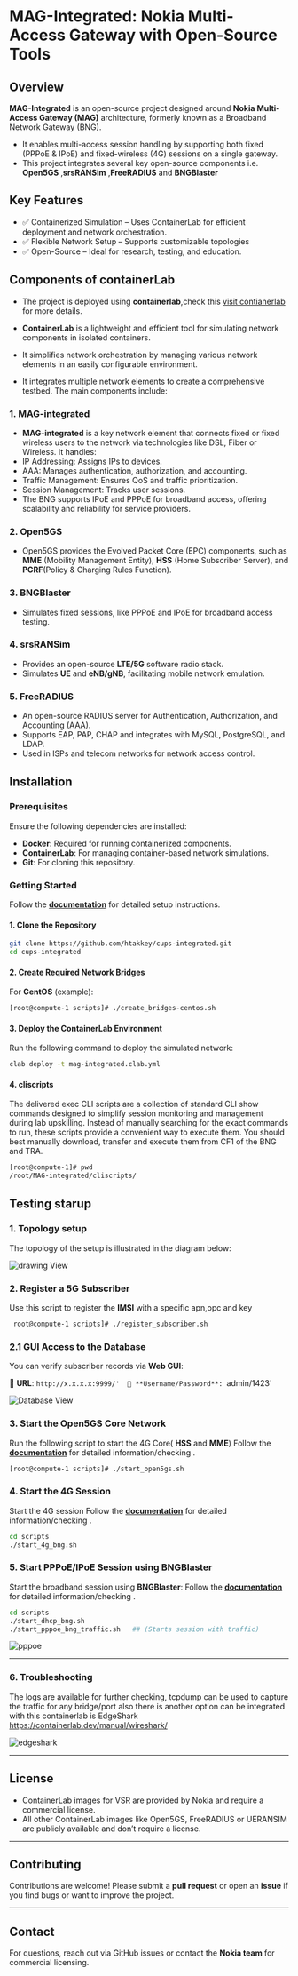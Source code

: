 # **MAG-Integrated: Nokia Multi-Access Gateway with Open-Source Tools**

## **Overview**

 **MAG-Integrated** is an open-source project designed around **Nokia Multi-Access Gateway (MAG)** architecture, formerly known as a Broadband Network Gateway (BNG). 
- It enables multi-access session handling by supporting both fixed (PPPoE & IPoE) and fixed-wireless (4G) sessions on a single gateway.
- This project integrates several key open-source components i.e. **Open5GS** ,**srsRANSim** ,**FreeRADIUS**  and **BNGBlaster** 


## **Key Features**
- ✅ Containerized Simulation – Uses ContainerLab for efficient deployment and network orchestration.
- ✅ Flexible Network Setup – Supports customizable topologies
- ✅ Open-Source – Ideal for research, testing, and education.

## **Components of containerLab**
- The project is deployed using **containerlab**,check this  [visit contianerlab](https://containerlab.dev/ ) for more details.

- **ContainerLab** is a lightweight and efficient tool for simulating network components in isolated containers.
- It simplifies network orchestration by managing various network elements in an easily configurable environment.
- It integrates multiple network elements to create a comprehensive testbed. The main components include:

### **1. MAG-integrated**
-	**MAG-integrated** is a key network element that connects fixed or fixed wireless users to the network via technologies like DSL, Fiber or Wireless. It handles:
  -	IP Addressing: Assigns IPs to devices.
  -	AAA: Manages authentication, authorization, and accounting.
  -	Traffic Management: Ensures QoS and traffic prioritization.
  -	Session Management: Tracks user sessions.
-	The BNG supports IPoE and PPPoE for broadband access, offering scalability and reliability for service providers.

### **2. Open5GS**
-	Open5GS provides the Evolved Packet Core (EPC) components, such as **MME** (Mobility Management Entity), **HSS** (Home Subscriber Server), and **PCRF**(Policy & Charging Rules Function).

### **3. BNGBlaster**
-	Simulates fixed sessions, like PPPoE and IPoE  for broadband access testing.

### **4. srsRANSim** 
-	Provides an open-source **LTE/5G** software radio stack.
-	Simulates **UE** and **eNB/gNB**, facilitating mobile network emulation.

### **5. FreeRADIUS**
-	An open-source RADIUS server for Authentication, Authorization, and Accounting (AAA).
-	Supports EAP, PAP, CHAP and integrates with MySQL, PostgreSQL, and LDAP.
-	Used in ISPs and telecom networks for network access control.


## Installation

### Prerequisites
Ensure the following dependencies are installed:

- **Docker**: Required for running containerized components.
- **ContainerLab**: For managing container-based network simulations.
- **Git**: For cloning this repository.

### **Getting Started**

Follow the **[documentation](docs/installation_verification.md)** for detailed setup instructions.


#### **1. Clone the Repository**

   ```bash
   git clone https://github.com/htakkey/cups-integrated.git
   cd cups-integrated
   ```
#### **2. Create Required Network Bridges**

For **CentOS** (example):
```bash
[root@compute-1 scripts]# ./create_bridges-centos.sh
```
   
#### **3. Deploy the ContainerLab Environment**

Run the following command to deploy the simulated network:
```bash    
clab deploy -t mag-integrated.clab.yml
```

#### **4. cliscripts**
The delivered exec CLI scripts are a collection of standard CLI show commands designed to simplify session monitoring and management during lab upskilling. Instead of manually searching for the exact commands to run, these scripts provide a convenient way to execute them. You should best manually download, transfer and execute them from CF1 of the BNG and TRA.

```bash
[root@compute-1]# pwd
/root/MAG-integrated/cliscripts/
```

## **Testing starup**

### **1. Topology setup**

The topology of the setup is illustrated in the diagram below: 

![drawing View](images/topology-mag-integrated.png)	


### **2. Register a 5G Subscriber**

Use this script to register the **IMSI** with a specific apn,opc and key
```bash
 root@compute-1 scripts]# ./register_subscriber.sh 
 ```
	
### **2.1 GUI Access to the Database**
You can verify subscriber records via **Web GUI**:

📌 **URL**: `http://x.x.x.x:9999/' 
📌 **Username/Password**: `admin/1423'  

![Database View](images/Database.png)	

### **3. Start the Open5GS Core Network**
Run the following script to start the 4G Core( **HSS** and **MME**)
Follow the **[documentation](docs/open5gs_verification.md)** for detailed information/checking .

```bash
[root@compute-1 scripts]# ./start_open5gs.sh
```

### **4. Start the 4G Session**
Start the 4G session 
Follow the **[documentation](docs/4G_session_verification.md)** for detailed information/checking .


```bash
cd scripts
./start_4g_bng.sh
```
### **5. Start PPPoE/IPoE Session using BNGBlaster**
Start the broadband session using **BNGBlaster**:
Follow the **[documentation](docs/fixed-sessions_verification.md)** for detailed information/checking .


```bash
cd scripts
./start_dhcp_bng.sh
./start_pppoe_bng_traffic.sh   ## (Starts session with traffic)
```
![pppoe](images/pppoe.png)
    
---

### **6. Troubleshooting**

The logs are available for further checking, tcpdump can be used to capture the traffic for any bridge/port
also  there is another option can be integrated with this containerlab is EdgeShark https://containerlab.dev/manual/wireshark/ 
 

![edgeshark](images/edgeshark.png)

---


## **License**
- ContainerLab images for VSR are provided by Nokia and require a commercial license.
-	All other ContainerLab images like Open5GS, FreeRADIUS or UERANSIM are publicly available and don’t require a license.

------
## **Contributing**
Contributions are welcome! Please submit a **pull request** or open an **issue** if you find bugs or want to improve the project.

---

## **Contact**
For questions, reach out via GitHub issues or contact the **Nokia team** for commercial licensing.




